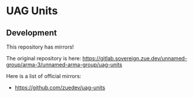 # UAG Units

## Development

This repository has mirrors!

The original repository is here: https://gitlab.sovereign.zue.dev/unnamed-group/arma-3/unnamed-arma-group/uag-units

Here is a list of official mirrors:
- https://github.com/zuedev/uag-units